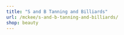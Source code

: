 ```yaml
---
title: "S and B Tanning and Billiards"
url: /mckee/s-and-b-tanning-and-billiards/
shop: beauty
---
```

